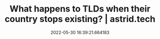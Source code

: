 ---
date: 2022-05-30 16:39:21.664183
link:
  source: web
  source_url: https://roytang.net
  text: What happens to TLDs when their country stops existing? | astrid.tech
  url: https://astrid.tech/2022/04/05/1/dead-tlds/
source: web
syndicated:
- type: mastodon
  url: https://mastodon.technology/users/roytang/statuses/108391875363567328
- type: twitter
  url: https://twitter.com/roytang/status/1531314335242670080/
title: What happens to TLDs when their country stops existing? | astrid.tech
---
